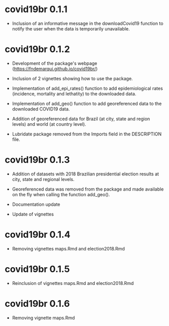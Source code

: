# covid19br 0.1.1 

- Inclusion of an informative message in the downloadCovid19 function to notify the user when the data is temporarily unavailable.

# covid19br 0.1.2

- Development of the package's webpage (https://fndemarqui.github.io/covid19br/)

- Inclusion of 2 vignettes showing how to use the package.

- Implementation of add_epi_rates() function to add epidemiological rates (incidence, mortality and lethatity) to the downloaded data.

- Implementation of add_geo() function to add georeferenced data to the downloaded COVID19 data.

- Addition of georeferenced data for Brazil (at city, state and region levels) and world (at country level).

- Lubridate package removed from the Imports field in the DESCRIPTION file.


# covid19br 0.1.3

- Addition of datasets with 2018 Brazilian presidential election results at city, state and regional levels.

- Georeferenced data was removed from the package and made available on the fly when calling the function add_geo().

- Documentation update

- Update of vignettes


# covid19br 0.1.4

- Removing vignettes maps.Rmd and election2018.Rmd


# covid19br 0.1.5

- Reinclusion of vignettes maps.Rmd and election2018.Rmd


# covid19br 0.1.6

- Removing vignette maps.Rmd
